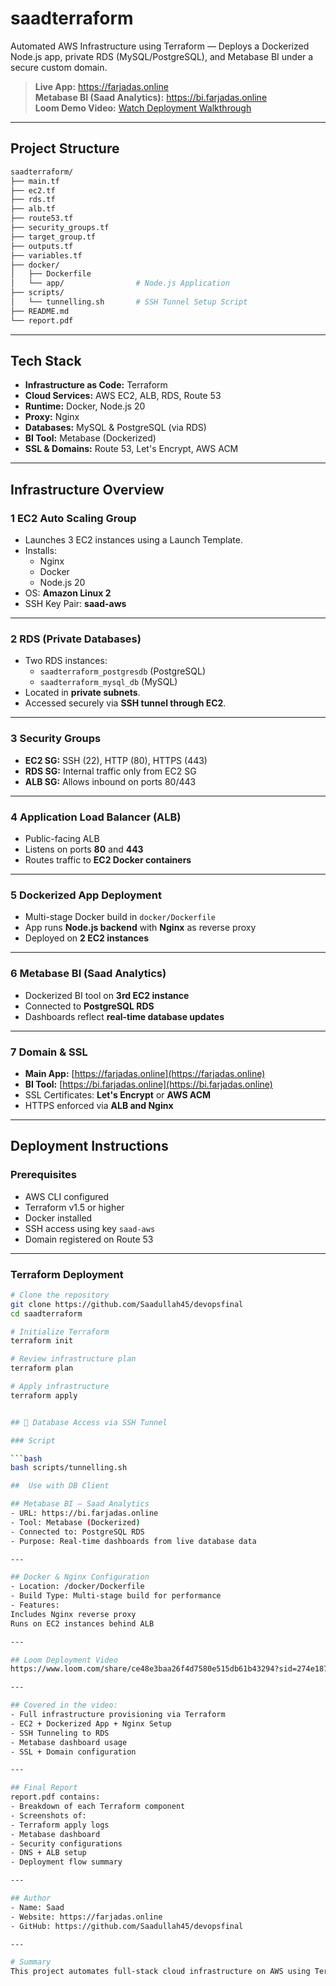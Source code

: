 # saadterraform

Automated AWS Infrastructure using Terraform — Deploys a Dockerized Node.js app, private RDS (MySQL/PostgreSQL), and Metabase BI under a secure custom domain.

> **Live App:** https://farjadas.online  
> **Metabase BI (Saad Analytics):** https://bi.farjadas.online  
> **Loom Demo Video:** [Watch Deployment Walkthrough](https://www.loom.com/share/ce48e3baa26f4d7580e515db61b43294?sid=274e1879-e82b-4090-bf8c-672303e8e0f4)

---

## Project Structure

```bash
saadterraform/
├── main.tf
├── ec2.tf
├── rds.tf
├── alb.tf
├── route53.tf
├── security_groups.tf
├── target_group.tf
├── outputs.tf
├── variables.tf
├── docker/
│   ├── Dockerfile
│   └── app/                # Node.js Application
├── scripts/
│   └── tunnelling.sh       # SSH Tunnel Setup Script
├── README.md
└── report.pdf
```

---

## Tech Stack

- **Infrastructure as Code:** Terraform  
- **Cloud Services:** AWS EC2, ALB, RDS, Route 53  
- **Runtime:** Docker, Node.js 20  
- **Proxy:** Nginx  
- **Databases:** MySQL & PostgreSQL (via RDS)  
- **BI Tool:** Metabase (Dockerized)  
- **SSL & Domains:** Route 53, Let's Encrypt, AWS ACM  

---

##  Infrastructure Overview

### 1️ EC2 Auto Scaling Group

- Launches 3 EC2 instances using a Launch Template.
- Installs:
  - Nginx
  - Docker
  - Node.js 20
- OS: **Amazon Linux 2**
- SSH Key Pair: **saad-aws**

---

### 2️ RDS (Private Databases)

- Two RDS instances:
  - `saadterraform_postgresdb` (PostgreSQL)
  - `saadterraform_mysql_db` (MySQL)
- Located in **private subnets**.
- Accessed securely via **SSH tunnel through EC2**.

---

### 3️ Security Groups

- **EC2 SG:** SSH (22), HTTP (80), HTTPS (443)  
- **RDS SG:** Internal traffic only from EC2 SG  
- **ALB SG:** Allows inbound on ports 80/443  

---

### 4️ Application Load Balancer (ALB)

- Public-facing ALB
- Listens on ports **80** and **443**
- Routes traffic to **EC2 Docker containers**

---

### 5️ Dockerized App Deployment

- Multi-stage Docker build in `docker/Dockerfile`
- App runs **Node.js backend** with **Nginx** as reverse proxy
- Deployed on **2 EC2 instances**

---

### 6️ Metabase BI (Saad Analytics)

- Dockerized BI tool on **3rd EC2 instance**
- Connected to **PostgreSQL RDS**
- Dashboards reflect **real-time database updates**

---

### 7️ Domain & SSL

- **Main App:** [https://farjadas.online](https://farjadas.online)  
- **BI Tool:** [https://bi.farjadas.online](https://bi.farjadas.online)  
- SSL Certificates: **Let's Encrypt** or **AWS ACM**  
- HTTPS enforced via **ALB and Nginx**

---

##  Deployment Instructions

###  Prerequisites

- AWS CLI configured
- Terraform v1.5 or higher
- Docker installed
- SSH access using key `saad-aws`
- Domain registered on Route 53

---

###  Terraform Deployment

```bash
# Clone the repository
git clone https://github.com/Saadullah45/devopsfinal
cd saadterraform

# Initialize Terraform
terraform init

# Review infrastructure plan
terraform plan

# Apply infrastructure
terraform apply


## 🔌 Database Access via SSH Tunnel

### Script

```bash
bash scripts/tunnelling.sh

##  Use with DB Client

## Metabase BI — Saad Analytics
- URL: https://bi.farjadas.online
- Tool: Metabase (Dockerized)
- Connected to: PostgreSQL RDS
- Purpose: Real-time dashboards from live database data

---

## Docker & Nginx Configuration
- Location: /docker/Dockerfile
- Build Type: Multi-stage build for performance
- Features:
Includes Nginx reverse proxy
Runs on EC2 instances behind ALB

---

## Loom Deployment Video
https://www.loom.com/share/ce48e3baa26f4d7580e515db61b43294?sid=274e1879-e82b-4090-bf8c-672303e8e0f4

---

## Covered in the video:
- Full infrastructure provisioning via Terraform
- EC2 + Dockerized App + Nginx Setup
- SSH Tunneling to RDS
- Metabase dashboard usage
- SSL + Domain configuration

---

## Final Report
report.pdf contains:
- Breakdown of each Terraform component
- Screenshots of:
- Terraform apply logs
- Metabase dashboard
- Security configurations
- DNS + ALB setup
- Deployment flow summary

---

## Author
- Name: Saad
- Website: https://farjadas.online
- GitHub: https://github.com/Saadullah45/devopsfinal

---

# Summary
This project automates full-stack cloud infrastructure on AWS using Terraform, deploys scalable containerized applications with Docker and Nginx, secures the system with HTTPS and domain routing, and provides powerful BI via Metabase — all with modular, reusable, and production-grade infrastructure code.
